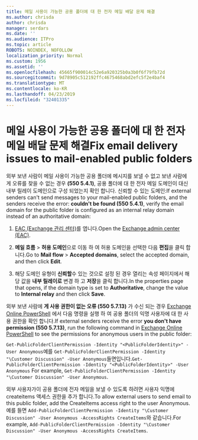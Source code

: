 ```yaml
---
title: 메일 사용이 가능한 공용 폴더에 대 한 전자 메일 배달 문제 해결
ms.author: chrisda
author: chrisda
manager: serdars
ms.date: ''
ms.audience: ITPro
ms.topic: article
ROBOTS: NOINDEX, NOFOLLOW
localization_priority: Normal
ms.custom: 1956
ms.assetid: ''
ms.openlocfilehash: 45665f900014c52e6a920325b0a3b0f6f79fb72d
ms.sourcegitcommit: 9d78905c512192ffc4675468abd2efc5f2e4baf4
ms.translationtype: MT
ms.contentlocale: ko-KR
ms.lasthandoff: 04/23/2019
ms.locfileid: "32401335"
---
```

# <a name="fix-email-delivery-issues-to-mail-enabled-public-folders"></a><span data-ttu-id="10f8f-102">메일 사용이 가능한 공용 폴더에 대 한 전자 메일 배달 문제 해결</span><span class="sxs-lookup"><span data-stu-id="10f8f-102">Fix email delivery issues to mail-enabled public folders</span></span>

<span data-ttu-id="10f8f-103">외부 보낸 사람이 메일 사용이 가능한 공용 폴더에 메시지를 보낼 수 없고 보낸 사람에 게 오류를 찾을 수 없는 경우 **(550 5.4.1)**, 공용 폴더에 대 한 전자 메일 도메인이 대신 내부 릴레이 도메인으로 구성 되었는지 확인 합니다. 신뢰할 수 있는 도메인:</span><span class="sxs-lookup"><span data-stu-id="10f8f-103">If external senders can't send messages to your mail-enabled public folders, and the senders receive the error: **couldn't be found (550 5.4.1)**, verify the email domain for the public folder is configured as an internal relay domain instead of an authoritative domain:</span></span>

1. <span data-ttu-id="10f8f-104">[EAC (Exchange 관리 센터)](https://docs.microsoft.com/Exchange/exchange-admin-center)를 엽니다.</span><span class="sxs-lookup"><span data-stu-id="10f8f-104">Open the [Exchange admin center (EAC)](https://docs.microsoft.com/Exchange/exchange-admin-center).</span></span>

2. <span data-ttu-id="10f8f-105">**메일 흐름** \> **허용 도메인**으로 이동 하 여 허용 도메인을 선택한 다음 **편집**을 클릭 합니다.</span><span class="sxs-lookup"><span data-stu-id="10f8f-105">Go to **Mail flow** \> **Accepted domains**, select the accepted domain, and then click **Edit**.</span></span>

3. <span data-ttu-id="10f8f-106">해당 도메인 유형이 **신뢰할**수 있는 것으로 설정 된 경우 열리는 속성 페이지에서 해당 값을 **내부 릴레이로** 변경 하 고 **저장**을 클릭 합니다.</span><span class="sxs-lookup"><span data-stu-id="10f8f-106">In the properties page that opens, if the domain type is set to **Authoritative**, change the value to **Internal relay** and then click **Save**.</span></span>

<span data-ttu-id="10f8f-107">외부 보낸 사람에 **게 사용 권한이 없는 오류 (550 5.7.13)** 가 수신 되는 경우 [Exchange Online PowerShell](https://docs.microsoft.com/powershell/exchange/exchange-online/connect-to-exchange-online-powershell/connect-to-exchange-online-powershell) 에서 다음 명령을 실행 하 여 공용 폴더의 익명 사용자에 대 한 사용 권한을 확인 합니다.</span><span class="sxs-lookup"><span data-stu-id="10f8f-107">If external senders receive the error **you don't have permission (550 5.7.13)**, run the following command in [Exchange Online PowerShell](https://docs.microsoft.com/powershell/exchange/exchange-online/connect-to-exchange-online-powershell/connect-to-exchange-online-powershell) to see the permissions for anonymous users in the public folder:</span></span>

<span data-ttu-id="10f8f-108">`Get-PublicFolderClientPermission -Identity "<PublicFolderIdentity>" -User Anonymous`예를 `Get-PublicFolderClientPermission -Identity "\Customer Discussion" -User Anonymous`들면입니다.</span><span class="sxs-lookup"><span data-stu-id="10f8f-108">`Get-PublicFolderClientPermission -Identity "<PublicFolderIdentity>" -User Anonymous` For example, `Get-PublicFolderClientPermission -Identity "\Customer Discussion" -User Anonymous`.</span></span>

<span data-ttu-id="10f8f-109">외부 사용자가이 공용 폴더에 전자 메일을 보낼 수 있도록 하려면 사용자 익명에 createitems 액세스 권한을 추가 합니다.</span><span class="sxs-lookup"><span data-stu-id="10f8f-109">To allow external users to send email to this public folder, add the CreateItems access right to the user Anonymous.</span></span> <span data-ttu-id="10f8f-110">예를 들면 `Add-PublicFolderClientPermission -Identity "\Customer Discussion" -User Anonymous -AccessRights CreateItems`와 같습니다.</span><span class="sxs-lookup"><span data-stu-id="10f8f-110">For example, `Add-PublicFolderClientPermission -Identity "\Customer Discussion" -User Anonymous -AccessRights CreateItems`.</span></span>
